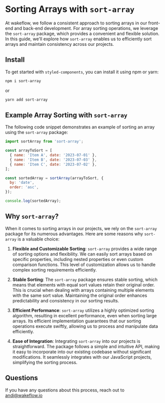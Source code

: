 # Sorting Arrays with `sort-array`

At wakeflow, we follow a consistent approach to sorting arrays in our front-end and back-end development. For array sorting operations, we leverage the `sort-array` package, which provides a convenient and flexible solution. In this guide, we'll explore how `sort-array` enables us to efficiently sort arrays and maintain consistency across our projects.

## Install
To get started with `styled-components`, you can install it using npm or yarn:
```bash
npm i sort-array
```
or

```bash
yarn add sort-array
```

## Example Array Sorting with `sort-array`

The following code snippet demonstrates an example of sorting an array using the `sort-array` package:

```javascript
import sortArray from 'sort-array';

const arrayToSort = [
  { name: 'Item A', date: '2023-07-01' },
  { name: 'Item B', date: '2023-07-03' },
  { name: 'Item C', date: '2023-07-02' },
];

const sortedArray = sortArray(arrayToSort, {
  by: 'date',
  order: 'asc',
});

console.log(sortedArray);
```
## Why `sort-array`?

When it comes to sorting arrays in our projects, we rely on the `sort-array` package for its numerous advantages. Here are some reasons why `sort-array` is a valuable choice:

1. **Flexible and Customizable Sorting**: `sort-array` provides a wide range of sorting options and flexibility. We can easily sort arrays based on specific properties, including nested properties or even custom comparison functions. This level of customization allows us to handle complex sorting requirements efficiently.

2. **Stable Sorting**: The `sort-array` package ensures stable sorting, which means that elements with equal sort values retain their original order. This is crucial when dealing with arrays containing multiple elements with the same sort value. Maintaining the original order enhances predictability and consistency in our sorting results.

3. **Efficient Performance**: `sort-array` utilizes a highly optimized sorting algorithm, resulting in excellent performance, even when sorting large arrays. Its efficient implementation guarantees that our sorting operations execute swiftly, allowing us to process and manipulate data efficiently.

4. **Ease of Integration**: Integrating `sort-array` into our projects is straightforward. The package follows a simple and intuitive API, making it easy to incorporate into our existing codebase without significant modifications. It seamlessly integrates with our JavaScript projects, simplifying the sorting process.

## Questions
If you have any questions about this process, reach out to andi@wakeflow.io

